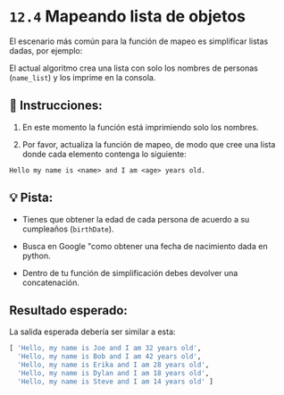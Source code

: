 # `12.4` Mapeando lista de objetos

El escenario más común para la función de mapeo es simplificar listas dadas, por ejemplo:

El actual algoritmo crea una lista con solo los nombres de personas (`name_list`) y los imprime en la consola.

## 📝 Instrucciones:

1. En este momento la función está imprimiendo solo los nombres.

2. Por favor, actualiza la función de mapeo, de modo que cree una lista donde cada elemento contenga lo siguiente:

`Hello my name is <name> and I am <age> years old.`

## 💡 Pista:

- Tienes que obtener la edad de cada persona de acuerdo a su cumpleaños (`birthDate`).

- Busca en Google "como obtener una fecha de nacimiento dada en python.

- Dentro de tu función de simplificación debes devolver una concatenación.

## Resultado esperado:

La salida esperada debería ser similar a esta:

```py
[ 'Hello, my name is Joe and I am 32 years old',
  'Hello, my name is Bob and I am 42 years old',
  'Hello, my name is Erika and I am 28 years old',
  'Hello, my name is Dylan and I am 18 years old',
  'Hello, my name is Steve and I am 14 years old' ]
```